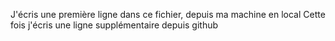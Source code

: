 J'écris une première ligne dans ce fichier, depuis ma machine en local
Cette fois j'écris une ligne supplémentaire depuis github
